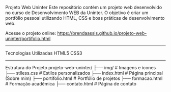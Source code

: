  Projeto Web Uninter
Este repositório contém um projeto web desenvolvido no curso de Desenvolvimento WEB da Uninter. O objetivo é criar um portfólio pessoal utilizando HTML, CSS e boas práticas de desenvolvimento web.

 Acesse o projeto online:
https://brendaassis.github.io/projeto-web-uninter/portifolio.html

---

 Tecnologias Utilizadas
HTML5
CSS3

---

 Estrutura do Projeto
projeto-web-uninter/
├── img/ # Imagens e ícones
├── stlless.css # Estilos personalizados
├── index.html # Página principal (Sobre mim)
├── portifolio.html # Portfólio de projetos
├── formacao.html # Formação acadêmica
├── contato.html # Página de contato

